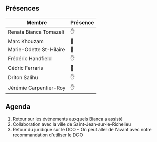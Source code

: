 ## Présences
<!---
Présent: &#x270B;
Absent: &#x1F464;
-->
Membre|Présence
-------|--------
Renata Bianca Tomazeli | &#x270B;
Marc Khouzam | &#x1F464;
Marie-Odette St-Hilaire | &#x1F464;
Frédéric Handfield | &#x270B;
Cédric Ferraris | &#x1F464;
Driton Salihu | &#x270B;
Jérémie Carpentier-Roy | &#x270B;


## Agenda
1. Retour sur les événements auxquels Bianca a assisté
1. Collaboration avec la ville de Saint-Jean-sur-le-Richelieu
1. Retour du juridique sur le DCO - On peut aller de l'avant avec notre recommandation d'utiliser le DCO